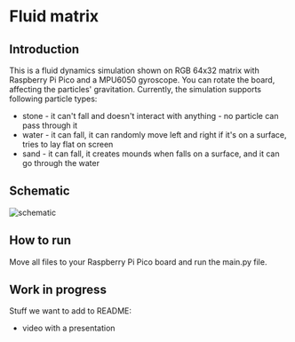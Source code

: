 # Fluid matrix

## Introduction
This is a fluid dynamics simulation shown on RGB 64x32 matrix with Raspberry Pi Pico and a MPU6050 gyroscope. You can rotate the board, affecting the particles' gravitation. Currently, the simulation supports following particle types:
- stone - it can't fall and doesn't interact with anything - no particle can pass through it
- water - it can fall, it can randomly move left and right if it's on a surface, tries to lay flat on screen
- sand - it can fall, it creates mounds when falls on a surface, and it can go through the water

## Schematic
![schematic](https://github.com/user-attachments/assets/83c18071-c21d-42b3-a61e-95df86c95192)

## How to run
Move all files to your Raspberry Pi Pico board and run the main.py file.

## Work in progress
Stuff we want to add to README:
- video with a presentation
